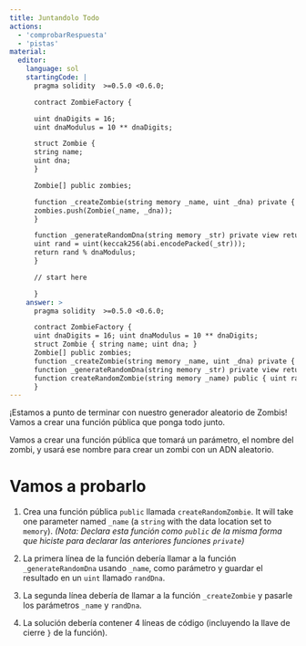```yaml
---
title: Juntandolo Todo
actions:
  - 'comprobarRespuesta'
  - 'pistas'
material:
  editor:
    language: sol
    startingCode: |
      pragma solidity  >=0.5.0 <0.6.0;

      contract ZombieFactory {

      uint dnaDigits = 16;
      uint dnaModulus = 10 ** dnaDigits;

      struct Zombie {
      string name;
      uint dna;
      }

      Zombie[] public zombies;

      function _createZombie(string memory _name, uint _dna) private {
      zombies.push(Zombie(_name, _dna));
      }

      function _generateRandomDna(string memory _str) private view returns (uint) {
      uint rand = uint(keccak256(abi.encodePacked(_str)));
      return rand % dnaModulus;
      }

      // start here

      }
    answer: >
      pragma solidity  >=0.5.0 <0.6.0;

      contract ZombieFactory {
      uint dnaDigits = 16; uint dnaModulus = 10 ** dnaDigits;
      struct Zombie { string name; uint dna; }
      Zombie[] public zombies;
      function _createZombie(string memory _name, uint _dna) private { zombies.push(Zombie(_name, _dna)); }
      function _generateRandomDna(string memory _str) private view returns (uint) { uint rand = uint(keccak256(abi.encodePacked(_str))); return rand % dnaModulus; }
      function createRandomZombie(string memory _name) public { uint randDna = _generateRandomDna(_name); _createZombie(_name, randDna); }
      }
---
```


¡Estamos a punto de terminar con nuestro generador aleatorio de Zombis! Vamos a crear una función pública que ponga todo junto.

Vamos a crear una función pública que tomará un parámetro, el nombre del zombi, y usará ese nombre para crear un zombi con un ADN aleatorio.

# Vamos a probarlo

1. Crea una función pública `public` llamada `createRandomZombie`. It will take one parameter named `_name` (a `string` with the data location set to `memory`). *(Nota: Declara esta función como `public` de la misma forma que hiciste para declarar las anteriores funciones `private`)*

2. La primera línea de la función debería llamar a la función `_generateRandomDna` usando `_name`, como parámetro y guardar el resultado en un `uint` llamado `randDna`.

3. La segunda línea debería de llamar a la función `_createZombie` y pasarle los parámetros `_name` y `randDna`.

4. La solución debería contener 4 líneas de código (incluyendo la llave de cierre `}` de la función).